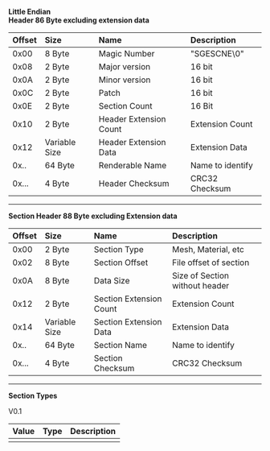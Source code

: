 **Little Endian**<br>
**Header 86 Byte excluding extension data**

| Offset | Size          | Name                   | Description      |
|:-------|:--------------|:-----------------------|:-----------------|
| 0x00   | 8 Byte        | Magic Number           | "SGESCNE\0"      |
| 0x08   | 2 Byte        | Major version          | 16 bit           |
| 0x0A   | 2 Byte        | Minor version          | 16 bit           |
| 0x0C   | 2 Byte        | Patch                  | 16 bit           |
| 0x0E   | 2 Byte        | Section Count          | 16 Bit           |
| 0x10   | 2 Byte        | Header Extension Count | Extension Count  |
| 0x12   | Variable Size | Header Extension Data  | Extension Data   |
| 0x..   | 64 Byte       | Renderable Name        | Name to identify |
| 0x...  | 4 Byte        | Header Checksum        | CRC32 Checksum   |

---------------------------------------------------------------------------------------------

**Section Header 88 Byte excluding Extension data**

| Offset | Size          | Name                    | Description                    |
|:-------|:--------------|:------------------------|:-------------------------------|
| 0x00   | 2 Byte        | Section Type            | Mesh, Material, etc            |
| 0x02   | 8 Byte        | Section Offset          | File offset of section         |
| 0x0A   | 8 Byte        | Data Size               | Size of Section without header |
| 0x12   | 2 Byte        | Section Extension Count | Extension Count                |
| 0x14   | Variable Size | Section Extension Data  | Extension Data                 |
| 0x..   | 64 Byte       | Section Name            | Name to identify               |
| 0x...  | 4 Byte        | Section Checksum        | CRC32 Checksum                 |

---------------------------------------------------------------------------------------------

**Section Types**

V0.1

| Value | Type | Description |
|:------|:-----|:------------|
|       |      |             |